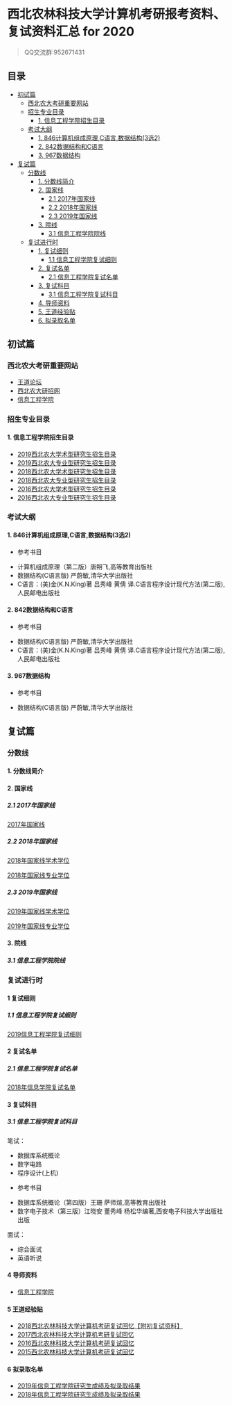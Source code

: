 # 西北农林科技大学计算机考研报考资料、复试资料汇总 for 2020
>QQ交流群:952671431

## 目录
* [初试篇](#初试篇)
   * [西北农大考研重要网站](#西北农大考研重要网站)
   * [招生专业目录](#招生专业目录)
       * [1. 信息工程学院招生目录](#1-信息工程学院招生目录)
    * [考试大纲](#考试大纲)
       * [1. 846计算机组成原理,C语言,数据结构(3选2)](#1-846计算机组成原理,C语言,数据结构(3选2))
       * [2. 842数据结构和C语言](#2-842数据结构和C语言)
       * [3. 967数据结构](#3-967数据结构)
* [复试篇](#复试篇)
   * [分数线](#分数线)
       * [1. 分数线简介](#1-分数线简介)
       * [2. 国家线](#2-国家线)
            * [2.1 2017年国家线](#21-2017年国家线)
            * [2.2 2018年国家线](#22-2018年国家线)
            * [2.3 2019年国家线](#23-2019年国家线)
       * [3. 院线](#3-院线)
            * [3.1 信息工程学院院线](#31-信息工程学院院线)
   * [复试进行时](#复试进行时)
       * [1. 复试细则](#1-复试细则)
            * [1.1 信息工程学院复试细则](#11-信息工程学院复试细则)
       * [2. 复试名单](#2-复试名单)
            * [2.1 信息工程学院复试名单](#21-信息工程学院复试名单)
       * [3. 复试科目](#3-复试科目)
            * [3.1 信息工程学院复试科目](#31-信息工程学院复试科目)
       * [4. 导师资料](#4-导师资料)
       * [5. 王道经验贴](#5-王道经验贴)
       * [6. 拟录取名单](#6-拟录取名单)

## 初试篇
### 西北农大考研重要网站
- [王道论坛](http://cskaoyan.com/forum.php?mod=forumdisplay&fid=306&filter=typeid&typeid=48)
- [西北农大研招网](http://yz.nwsuaf.edu.cn)
- [信息工程学院](https://cie.nwafu.edu.cn)

### 招生专业目录
#### 1. 信息工程学院招生目录
- [2019西北农大学术型研究生招生目录](./西北农林科技大学/初试/2019西北农大学术型研究生招生目录.docx)
- [2019西北农大专业型研究生招生目录](./西北农林科技大学/初试/2019西北农大专业型研究生招生目录.docx)
- [2018西北农大学术型研究生招生目录](./西北农林科技大学/初试/2018西北农大学术型研究生招生目录.pdf)
- [2018西北农大专业型研究生招生目录](./西北农林科技大学/初试/2018西北农大专业型研究生招生目录.pdf)
- [2016西北农大学术型研究生招生目录](./西北农林科技大学/初试/2016西北农大学术型研究生招生目录.xls)
- [2016西北农大专业型研究生招生目录](./西北农林科技大学/初试/2016西北农大专业型研究生招生目录.xls)

### 考试大纲
#### 1. 846计算机组成原理,C语言,数据结构(3选2)
- 参考书目
* 计算机组成原理（第二版）唐朔飞,高等教育出版社
* 数据结构(C语言版) 严蔚敏,清华大学出版社
* C语言：(美)金(K.N.King)著 吕秀峰 黄倩 译.C语言程序设计现代方法(第二版),人民邮电出版社

#### 2. 842数据结构和C语言
- 参考书目
* 数据结构(C语言版) 严蔚敏,清华大学出版社
* C语言：(美)金(K.N.King)著 吕秀峰 黄倩 译.C语言程序设计现代方法(第二版),人民邮电出版社

#### 3. 967数据结构
- 参考书目
* 数据结构(C语言版) 严蔚敏,清华大学出版社

## 复试篇
### 分数线
#### 1. 分数线简介

#### 2. 国家线
##### 2.1 2017年国家线
[2017年国家线](https://yz.chsi.com.cn/kyzx/kydt/201703/20170315/1591016940.html)

##### 2.2 2018年国家线
[2018年国家线学术学位](https://yz.chsi.com.cn/kyzx/kp/201803/20180316/1670298651.html)

[2018年国家线专业学位](https://yz.chsi.com.cn/kyzx/kp/201803/20180316/1670298653.html)

##### 2.3 2019年国家线
[2019年国家线学术学位](https://yz.chsi.com.cn/kyzx/kp/201903/20190315/1772265280.html)

[2019年国家线专业学位](https://yz.chsi.com.cn/kyzx/kp/201903/20190315/1772265285.html)

#### 3. 院线
##### 3.1 信息工程学院院线

### 复试进行时
#### 1 复试细则
##### 1.1 信息工程学院复试细则
[2019信息工程学院复试细则](https://cie.nwsuaf.edu.cn/docs/2019-03/20190321101231358975.docx)

#### 2 复试名单
##### 2.1 信息工程学院复试名单
[2018年信息学院复试名单](https://cie.nwsuaf.edu.cn/docs/20180324154516972058.xlsx)

#### 3 复试科目
##### 3.1 信息工程学院复试科目

笔试：
* 数据库系统概论
* 数字电路
* 程序设计(上机)
- 参考书目
* 数据库系统概论（第四版）王珊 萨师煊,高等教育出版社
* 数字电子技术（第三版）江晓安 董秀峰 杨松华编著,西安电子科技大学出版社出版

面试：
* 综合面试
* 英语听说

#### 4 导师资料
* [信息工程学院](https://cie.nwsuaf.edu.cn/szdw/index.htm)

#### 5 王道经验贴
* [2018西北农林科技大学计算机考研复试回忆【附初复试资料】](http://www.cskaoyan.com/forum.php?mod=viewthread&tid=649652&fromuid=484376)
* [2017西北农林科技大学计算机考研复试回忆](http://www.cskaoyan.com/forum.php?mod=viewthread&tid=642494&fromuid=484376)
* [2016西北农林科技大学计算机考研复试回忆](http://www.cskaoyan.com/forum.php?mod=viewthread&tid=597699&fromuid=484376)
* [2015西北农林科技大学计算机考研复试回忆](http://www.cskaoyan.com/forum.php?mod=viewthread&tid=248475&fromuid=484376)

#### 6 拟录取名单
* [2019年信息工程学院研究生成绩及拟录取结果](https://cie.nwsuaf.edu.cn/docs/2019-03/20190330165240662654.pdf)
* [2018年信息工程学院研究生成绩及拟录取结果](https://cie.nwsuaf.edu.cn/docs/20180324154516972058.xlsx)
